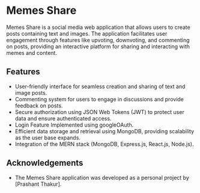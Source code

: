 # Memes Share

Memes Share is a social media web application that allows users to create posts containing text and images. The application facilitates user engagement through features like upvoting, downvoting, and commenting on posts, providing an interactive platform for sharing and interacting with memes and content.

## Features

- User-friendly interface for seamless creation and sharing of text and image posts.
- Commenting system for users to engage in discussions and provide feedback on posts.
- Secure authorization using JSON Web Tokens (JWT) to protect user data and ensure authenticated access.
- Login Feature Implemented using googleOAuth.
- Efficient data storage and retrieval using MongoDB, providing scalability as the user base expands.
- Integration of the MERN stack (MongoDB, Express.js, React.js, Node.js).

## Acknowledgements

- The Memes Share application was developed as a personal project by [Prashant Thakur].
